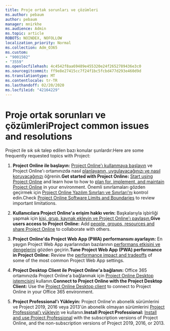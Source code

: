 ```yaml
---
title: Proje ortak sorunları ve çözümleri
ms.author: pebaum
author: pebaum
manager: mnirkhe
ms.audience: Admin
ms.topic: article
ROBOTS: NOINDEX, NOFOLLOW
localization_priority: Normal
ms.collection: Adm_O365
ms.custom:
- "9001502"
- "3559"
ms.openlocfilehash: 4c4542f8aa69489e455320e24f2652789436e3c0
ms.sourcegitcommit: ff9e8e27415cc7f24f1bc5fcbd477d293e460d9d
ms.translationtype: MT
ms.contentlocale: tr-TR
ms.lasthandoff: 02/20/2020
ms.locfileid: "42164229"
---
```

# <a name="project-common-issues-and-resolutions"></a><span data-ttu-id="7cec9-102">Proje ortak sorunları ve çözümleri</span><span class="sxs-lookup"><span data-stu-id="7cec9-102">Project common issues and resolutions</span></span>

<span data-ttu-id="7cec9-103">Project ile sık sık talep edilen bazı konular şunlardır:</span><span class="sxs-lookup"><span data-stu-id="7cec9-103">Here are some frequently requested topics with Project:</span></span>

1. <span data-ttu-id="7cec9-104">**Project Online ile başlayın:**  [Project Online'ı kullanmaya başlayın](https://docs.microsoft.com/en-us/ProjectOnline/get-started-with-project-online) ve Project Online'ı ortamınızda nasıl [planlayanın, uygulayacağınızı ve nasıl koruyacağınızı](https://docs.microsoft.com/en-us/projectonline/project-online) öğrenin.</span><span class="sxs-lookup"><span data-stu-id="7cec9-104">**Get started with Project Online:**  [Start using Project Online](https://docs.microsoft.com/en-us/ProjectOnline/get-started-with-project-online) and learn how to how to [plan for, implement, and maintain Project Online](https://docs.microsoft.com/en-us/projectonline/project-online) in your environment.</span></span> <span data-ttu-id="7cec9-105">Önemli sınırlamaları gözden geçirmek için [Project Online Yazılım Sınırları ve Sınırları'nı](https://docs.microsoft.com/en-us/ProjectOnline/project-online-software-boundaries-and-limits) kontrol edin.</span><span class="sxs-lookup"><span data-stu-id="7cec9-105">Check [Project Online Software Limits and Boundaries](https://docs.microsoft.com/en-us/ProjectOnline/project-online-software-boundaries-and-limits) to review important limitations.</span></span>

2. <span data-ttu-id="7cec9-106">**Kullanıcılara Project Online'a erişim hakkı verin:** Başkalarıyla işbirliği yapmak için [kişi, grup, kaynak ekleyin ve Project Online'ı paylaşın.](https://docs.microsoft.com/en-us/projectonline/step-2-add-people-to-project-online)</span><span class="sxs-lookup"><span data-stu-id="7cec9-106">**Give users access to Project Online:** Add [people, groups, resources and share Project Online](https://docs.microsoft.com/en-us/projectonline/step-2-add-people-to-project-online) to collaborate with others.</span></span> 

3. <span data-ttu-id="7cec9-107">**Project Online'da Project Web App (PWA) performansını ayarlayın:** En yaygın Project Web App ayarlarından bazılarının [performans etkisini ve dengelerini](https://docs.microsoft.com/en-us/projectonline/tune-project-online-performance) gözden geçirin.</span><span class="sxs-lookup"><span data-stu-id="7cec9-107">**Tune Project Web App (PWA) performance in Project Online:** Review the [performance impact and tradeoffs](https://docs.microsoft.com/en-us/projectonline/tune-project-online-performance) of some of the most common Project Web App settings.</span></span>

4. <span data-ttu-id="7cec9-108">**Project Desktop Client ile Project Online'a bağlanın:** Office 365 ortamınızda Project Online'a bağlanmak için [Project Online Desktop istemcisini](https://docs.microsoft.com/en-us/projectonline/connect-to-project-online-with-the-project-online-desktop-client) kullanın.</span><span class="sxs-lookup"><span data-stu-id="7cec9-108">**Connect to Project Online with the Project Desktop Client:** Use the [Project Online Desktop client](https://docs.microsoft.com/en-us/projectonline/connect-to-project-online-with-the-project-online-desktop-client) to connect to Project Online in your Office 365 environment.</span></span> 

5. <span data-ttu-id="7cec9-109">**Project Professional'ı Yükleyin:** Project Online'ın abonelik sürümlerini ve Project 2019, 2016 veya 2013'ün abonelik olmayan sürümlerini [Project Professional'ı yükleyin](https://support.office.com/en-us/article/install-project-7059249b-d9fe-4d61-ab96-5c5bf435f281?ui=en-US&rs=en-US&ad=US) ve kullanın.</span><span class="sxs-lookup"><span data-stu-id="7cec9-109">**Install Project Professional:** [Install and use Project Professional](https://support.office.com/en-us/article/install-project-7059249b-d9fe-4d61-ab96-5c5bf435f281?ui=en-US&rs=en-US&ad=US) with the subscription versions of Project Online, and the non-subscription versions of Project 2019, 2016, or 2013.</span></span>
